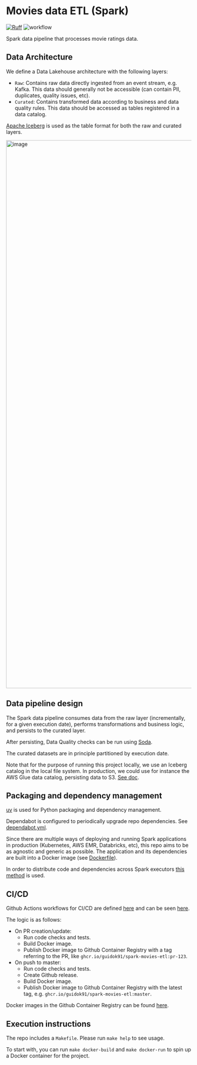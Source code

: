# Movies data ETL (Spark)
[![Ruff](https://img.shields.io/endpoint?url=https://raw.githubusercontent.com/astral-sh/ruff/main/assets/badge/v2.json)](https://github.com/astral-sh/ruff)
![workflow](https://github.com/guidok91/spark-movies-etl/actions/workflows/ci-cd-push.yml/badge.svg)

Spark data pipeline that processes movie ratings data.

## Data Architecture
We define a Data Lakehouse architecture with the following layers:
- `Raw`: Contains raw data directly ingested from an event stream, e.g. Kafka. This data should generally not be accessible (can contain PII, duplicates, quality issues, etc).
- `Curated`: Contains transformed data according to business and data quality rules. This data should be accessed as tables registered in a data catalog.

[Apache Iceberg](https://iceberg.apache.org/) is used as the table format for both the raw and curated layers.

<img width="1486" alt="image" src="https://github.com/user-attachments/assets/60401a6c-a79a-4644-88dd-9e39f45e925a" />


## Data pipeline design
The Spark data pipeline consumes data from the raw layer (incrementally, for a given execution date), performs transformations and business logic, and persists to the curated layer.

After persisting, Data Quality checks can be run using [Soda](https://docs.soda.io/soda-core/overview-main.html).

The curated datasets are in principle partitioned by execution date.

Note that for the purpose of running this project locally, we use an Iceberg catalog in the local file system.
In production, we could use for instance the AWS Glue data catalog, persisting data to S3. [See doc](https://iceberg.apache.org/docs/latest/aws/#spark).

## Packaging and dependency management
[uv](https://docs.astral.sh/uv) is used for Python packaging and dependency management.

Dependabot is configured to periodically upgrade repo dependencies. See [dependabot.yml](.github/dependabot.yml).

Since there are multiple ways of deploying and running Spark applications in production (Kubernetes, AWS EMR, Databricks, etc), this repo aims to be as agnostic and generic as possible. The application and its dependencies are built into a Docker image (see [Dockerfile](Dockerfile)).

In order to distribute code and dependencies across Spark executors [this method](https://spark.apache.org/docs/latest/api/python/user_guide/python_packaging.html#using-pyspark-native-features) is used.

## CI/CD
Github Actions workflows for CI/CD are defined [here](.github/workflows) and can be seen [here](https://github.com/guidok91/spark-movies-etl/actions).

The logic is as follows:
* On PR creation/update:
  * Run code checks and tests.
  * Build Docker image.
  * Publish Docker image to Github Container Registry with a tag referring to the PR, like `ghcr.io/guidok91/spark-movies-etl:pr-123`.
* On push to master:
  * Run code checks and tests.
  * Create Github release.
  * Build Docker image.
  * Publish Docker image to Github Container Registry with the latest tag, e.g. `ghcr.io/guidok91/spark-movies-etl:master`.

Docker images in the Github Container Registry can be found [here](https://github.com/guidok91/spark-movies-etl/pkgs/container/spark-movies-etl).

## Execution instructions
The repo includes a `Makefile`. Please run `make help` to see usage.

To start with, you can run `make docker-build` and `make docker-run` to spin up a Docker container for the project.
